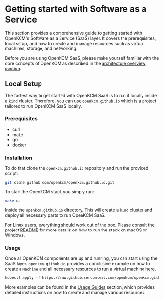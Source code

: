 # Getting started with Software as a Service

This section provides a comprehensive guide to getting started with OpenKCM's Software as a Service (SaaS) layer. 
It covers the prerequisites, local setup, and how to create and manage resources such as virtual machines, storage, 
and networking.

Before you are using OpenKCM SaaS, please make yourself familiar with the core concepts of OpenKCM as described in the
[architecture overview section](./architecture/).

## Local Setup

The fastest way to get started with OpenKCM SaaS is to run it locally inside a `kind` cluster. Therefore, you can use
[`openkcm.github.io`](https://github.com/openkcm/openkcm.github.io) which is a project tailored to run OpenKCM SaaS locally. 


### Prerequisites

- curl
- make 
- go
- docker

### Installation

To do that clone the `openkcm.github.io` repository and run the provided script:

```bash
git clone github.com/openkcm/openkcm.github.io.git
```

To start the OpenKCM stack you simply run:

```bash
make up
```

Inside the `openkcm.github.io` directory. This will create a `kind` cluster and deploy all necessary parts to run 
OpenKCM SaaS.

For Linux users, everything should work out of the box. Please consult the project [README](https://github.com/openkcm/openkcm.github.io/blob/main/README.md) 
for more details on how to run the stack on macOS or Windows.

### Usage

Once all OpenKCM components are up and running, you can start using the SaaS layer. `openkcm.github.io` provides a 
conclusive example on how to create a `Machine` and all necessary resources to run a virtual machine [here](https://github.com/openkcm/openkcm.github.io/blob/main/examples/machine/machine.yaml).

```bash
kubectl apply -f https://raw.githubusercontent.com/openkcm/openkcm.github.io/refs/heads/main/examples/machine/machine.yaml
```

More examples can be found in the [Usage Guides](/saas/usage-guides/) section, which provides detailed instructions on 
how to create and manage various resources.
